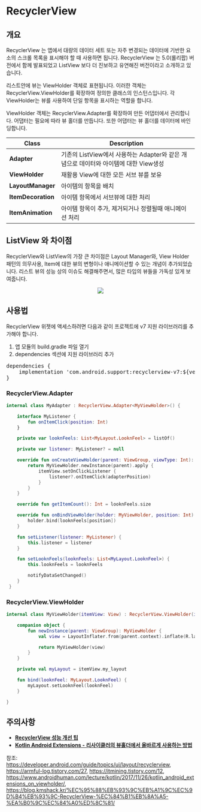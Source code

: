 # RecyclerView

## 개요

RecyclerView 는 앱에서 대량의 데이터 세트 또는 자주 변경되는 데이터에 기반한 요소의 스크롤 목록을 표시해야 할 때 사용하면 됩니다.
RecyclerView 는 5.0(롤리팝) 버전에서 함께 발표되었고 ListView 보다 더 진보하고 유연해진 버전이라고 소개하고 있습니다.

리스트안에 뷰는 ViewHolder 객체로 표현됩니다. 이러한 객체는 RecyclerView.ViewHolder를 확장하여 정의한 클래스의 인스턴스입니다. 각 ViewHolder는 뷰를 사용하여 단일 항목을 표시하는 역할을 합니다.

ViewHolder 객체는 RecyclerView.Adapter를 확장하여 만든 어댑터에서 관리합니다. 어댑터는 필요에 따라 뷰 홀더를 만듭니다. 또한 어댑터는 뷰 홀더를 데이터에 바인딩합니다.

| Class              | Description   |
| ------------------ |---------------|
| **Adapter**        | 기존의 ListView에서 사용하는 Adapter와 같은 개념으로 데이터와 아이템에 대한 View생성 |
| **ViewHolder**     | 재활용 View에 대한 모든 서브 뷰를 보유 |
| **LayoutManager**  | 아이템의 항목을 배치 |
| **ItemDecoration** | 아이템 항목에서 서브뷰에 대한 처리 |
| **ItemAnimation**  | 아이템 항목이 추가, 제거되거나 정렬될때 애니메이션 처리 |

## ListView 와 차이점

RecyclerView와 ListView의 가장 큰 차이점은 Layout Manager와, View Holder 패턴의 의무사용, Item에 대한 뷰의 변형이나 애니메이션할 수 있는 개념이 추가되었습니다. 리스트 뷰의 성능 상의 이슈도 해결해주면서, 많은 타입의 뷰들을 가독성 있게 보여줍니다.

<p align="center"><img src="https://github.com/Knowre-Dev/AndroidDevCurriculum/blob/content/recyclerView/Android/ViewComponent/View/AdapterViews/RecyclerView/recyclerView_listView.png?raw=true"></p>

## 사용법
RecyclerView 위젯에 액세스하려면 다음과 같이 프로젝트에 v7 지원 라이브러리를 추가해야 합니다.

1. 앱 모듈의 build.gradle 파일 열기
2. dependencies 섹션에 지원 라이브러리 추가
<pre>
dependencies {
    implementation 'com.android.support:recyclerview-v7:${version}'
}
</pre>

### RecyclerView.Adapter

``` kotlin
internal class MyAdapter : RecyclerView.Adapter<MyViewHolder>() {

    interface MyListener {
        fun onItemClick(position: Int)
    }

    private var looknFeels: List<MyLayout.LooknFeel> = listOf()

    private var listener: MyListener? = null

    override fun onCreateViewHolder(parent: ViewGroup, viewType: Int): MyViewHolder {
        return MyViewHolder.newInstance(parent).apply {
            itemView.setOnClickListener {
                listener?.onItemClick(adapterPosition)
            }
        }
    }

    override fun getItemCount(): Int = looknFeels.size

    override fun onBindViewHolder(holder: MyViewHolder, position: Int) {
        holder.bind(looknFeels[position])
    }

    fun setListener(listener: MyListener) {
        this.listener = listener
    }

    fun setLooknFeels(looknFeels: List<MyLayout.LooknFeel>) {
        this.looknFeels = looknFeels

        notifyDataSetChanged()
    }
 }
```
    

### RecyclerView.ViewHolder

``` kotlin
internal class MyViewHolder(itemView: View) : RecyclerView.ViewHolder(itemView) {

    companion object {
        fun newInstance(parent: ViewGroup): MyViewHolder {
            val view = LayoutInflater.from(parent.context).inflate(R.layout.view_holder_my_layout, parent, false)

            return MyViewHolder(view)
        }
    }

    private val myLayout = itemView.my_layout

    fun bind(looknFeel: MyLayout.LooknFeel) {
        myLayout.setLooknFeel(looknFeel)
    }

}
```

## 주의사항
- [**RecyclerView 성능 개선 팁**](https://blog.kmshack.kr/%EC%95%88%EB%93%9C%EB%A1%9C%EC%9D%B4%EB%93%9C-RecyclerView-%EC%84%B1%EB%8A%A5-%EA%B0%9C%EC%84%A0%ED%8C%81/)
- [**Kotlin Android Extensions - 리사이클러의 뷰홀더에서 올바르게 사용하는 방법**](https://www.androidhuman.com/lecture/kotlin/2017/11/26/kotlin_android_extensions_on_viewholder/)

참조:<br/>
https://developer.android.com/guide/topics/ui/layout/recyclerview,
https://armful-log.tistory.com/27,
https://itmining.tistory.com/12,
https://www.androidhuman.com/lecture/kotlin/2017/11/26/kotlin_android_extensions_on_viewholder/,
https://blog.kmshack.kr/%EC%95%88%EB%93%9C%EB%A1%9C%EC%9D%B4%EB%93%9C-RecyclerView-%EC%84%B1%EB%8A%A5-%EA%B0%9C%EC%84%A0%ED%8C%81/
